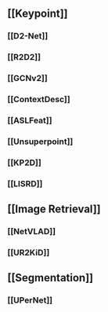 ## [[Keypoint]]
### [[D2-Net]]
### [[R2D2]]
### [[GCNv2]]
### [[ContextDesc]]
### [[ASLFeat]]
### [[Unsuperpoint]]
### [[KP2D]]
### [[LISRD]]
## [[Image Retrieval]]
### [[NetVLAD]]
### [[UR2KiD]]
## [[Segmentation]]
### [[UPerNet]]